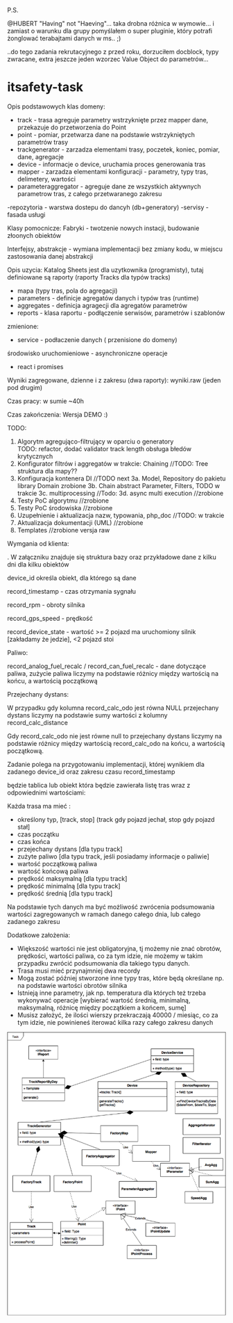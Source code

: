 P.S.

@HUBERT   "Having" not "Haeving"... taka drobna różnica w wymowie... i zamiast o  warunku dla grupy  pomyślałem o super pluginie, który potrafi żonglować terabajtami danych w ms..  ;)

..do tego zadania rekrutacyjnego z przed roku, dorzuciłem docblock, typy zwracane, extra jeszcze jeden wzorzec Value Object do parametrów...

# itsafety-task

Opis podstawowych klas domeny:

- track  - trasa agreguje parametry wstrzyknięte przez mapper dane, przekazuje do przetworzenia do Point
- point -  pomiar, przetwarza dane na podstawie wstrzykniętych parametrów trasy
- trackgenerator  - zarzadza elementami trasy, poczetek, koniec, pomiar, dane, agregacje
- device - informacje o device, uruchamia proces generowania tras
- mapper - zarzadza elementami konfiguracji - parametry, typy tras, delimetery, wartości
- parameteraggregator - agreguje dane ze wszystkich aktywnych parametrow tras, z całego przetwaranego zakresu

-repozytoria - warstwa dostepu do dancyh (db+generatory)
-servisy - fasada usługi

Klasy pomocnicze:
Fabryki - twotzenie nowych instacji, budowanie złoonych obiektów

Interfejsy, abstrakcje - wymiana implementacji bez zmiany kodu, w miejscu zastosowania danej abstrakcji


Opis uzycia:
Katalog Sheets jest dla uzytkownika (programisty), tutaj definiowane są raporty (raporty Tracks dla typów tracks)
- mapa (typy tras, pola do agregacji)
- parameters - definicje agregatów danych  i typów tras (runtime)
- aggregates - definicja agragecji dla agregatów parametrów
- reports -  klasa raportu - podłączenie serwisów, parametrów i szablonów

zmienione:
-  service -  podłaczenie danych ( przenisione do domeny)

środowisko uruchomieniowe - asynchroniczne operacje
- react i promises

Wyniki zagregowane, dzienne i z zakresu (dwa raporty): wyniki.raw  (jeden pod drugim)

Czas pracy:  w sumie ~40h

Czas zakończenia: Wersja DEMO :)

TODO:
1. Algorytm agregująco-filtrujący w oparciu o generatory   
TODO: refactor, dodać  validator track length obsługa błedów krytycznych
2. Konfigurator filtrów i aggregatów   w trakcie:  Chaining   //TODO: Tree struktura dla mapy??
3. Konfiguracja kontenera DI //TODO  next
3a. Model, Repository do pakietu library Domain  zrobione
3b. Chain abstract Parameter, Filters,  TODO  w trakcie
3c. multiprocessing  //Todo:
3d. async multi execution  //zrobione
4. Testy PoC algorytmu    //zrobione
5. Testy PoC środowiska  //zrobione
6. Uzupełnienie i aktualizacja nazw, typowania, php_doc //TODO: w trakcie
7. Aktualizacja dokumentacji (UML)  //zrobione
8. Templates   //zrobione versja raw



Wymgania od klienta:

. W załączniku znajduje się struktura bazy oraz przykładowe dane z 
kilku dni dla kilku obiektów

device_id określa obiekt, dla którego są dane

record_timestamp - czas otrzymania sygnału

record_rpm - obroty silnika

record_gps_speed - prędkość

record_device_state - wartość >= 2 pojazd ma uruchomiony silnik 
[zakładamy że jedzie], <2 pojazd stoi

Paliwo:

record_analog_fuel_recalc / record_can_fuel_recalc - dane dotyczące 
paliwa, zużycie paliwa liczymy na podstawie różnicy między wartością na 
końcu, a wartością początkową

Przejechany dystans:

W przypadku gdy kolumna record_calc_odo jest równa NULL przejechany 
dystans liczymy na podstawie sumy wartości z kolumny record_calc_distance

Gdy record_calc_odo nie jest równe null to przejechany dystans liczymy 
na podstawie różnicy między wartością record_calc_odo na końcu, a 
wartością początkową.


Zadanie polega na przygotowaniu implementacji, której wynikiem dla 
zadanego device_id oraz zakresu czasu record_timestamp

będzie tablica lub obiekt która będzie zawierała listę tras wraz z 
odpowiednimi wartościami:

Każda trasa ma mieć :
- określony typ, [track, stop] (track gdy pojazd jechał, stop gdy pojazd 
stał]
- czas początku
- czas końca
- przejechany dystans  [dla typu track]
- zużyte paliwo [dla typu track, jeśli posiadamy informacje o paliwie]
- wartość początkową paliwa
- wartość końcową paliwa
- prędkość maksymalną [dla typu track]
- prędkość minimalną [dla typu track]
- prędkość średnią [dla typu track]

Na podstawie tych danych ma być możliwość zwrócenia podsumowania 
wartości zagregowanych w ramach danego całego dnia, lub całego zadanego 
zakresu


Dodatkowe założenia:
- Większość wartości nie jest obligatoryjna, tj możemy nie znać obrotów, 
prędkości, wartości paliwa, co za tym idzie, nie możemy w takim 
przypadku zwrócić podsumowania dla takiego typu danych.
- Trasa musi mieć przynajmniej dwa recordy
- Mogą zostać później stworzone inne typy tras, które będą określane np. 
na podstawie wartości obrotów silnika
- Istnieją inne parametry, jak np. temperatura dla których też trzeba 
wykonywać operacje [wybierać wartość średnią, minimalną, maksymalną, 
różnicę między początkiem a końcem, sumę]
- Musisz założyć, że ilości wierszy przekraczają 40000 / miesiąc, co za 
tym idzie, nie powinieneś iterować kilka razy całego zakresu danych





![img](https://github.com/mariuszmilko/itsafety-task/blob/master/itsafety.png)

